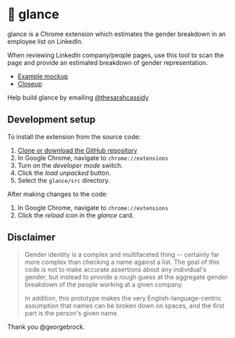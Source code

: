# :eyes: glance
glance is a Chrome extension which estimates the gender breakdown in an employee list on LinkedIn.

When reviewing LinkedIn company/people pages, use this tool to scan the page and provide an estimated breakdown of gender representation.

- [Example mockup](https://drive.google.com/file/d/1JG41iUVfuIp8H1LiEZZwywroDY0X4OhD/view?usp=sharing)
- [Closeup](https://drive.google.com/file/d/1ND0rH5U0Ywx5hpH-_Xo-8lvvIalKjpkU/view?usp=sharing)

Help build glance by emailing [@thesarahcassidy](https://github.com/thesarahcassidy)

## Development setup

To install the extension from the source code:

1. [Clone or download the GitHub repository][1]
2. In Google Chrome, navigate to `chrome://extensions`
3. Turn on the _developer mode_ switch.
4. Click the _load unpacked_ button.
5. Select the `glance/src` directory.

After making changes to the code:

1. In Google Chrome, navigate to `chrome://extensions`
2. Click the _reload_ icon in the _glance_ card.

[1]: https://help.github.com/en/github/creating-cloning-and-archiving-repositories/cloning-a-repository

## Disclaimer

> Gender identity is a complex and multifaceted thing -- certainly far more complex than checking a name against a list. The goal of this code is not to make accurate assertions about any individual's gender, but instead to provide a rough guess at the aggregate gender breakdown of the people working at a given company.
> 
> In addition, this prototype makes the very English-language-centric assumption that names can be broken down on spaces, and the first part is the person's given name.

Thank you @georgebrock.
